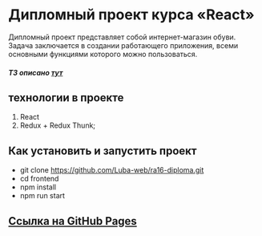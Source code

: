 # Дипломный проект курса «React»

Дипломный проект представляет собой интернет-магазин обуви. Задача заключается в создании работающего приложения, всеми основными функциями которого можно пользоваться.

##### ТЗ описано [тут](https://github.com/netology-code/ra16-diploma)

## технологии в проекте

1. React
1. Redux + Redux Thunk;

## Как установить и запустить проект

- git clone https://github.com/Luba-web/ra16-diploma.git
- cd frontend
- npm install
- npm run start

## [Ссылка на GitHub Pages]()
